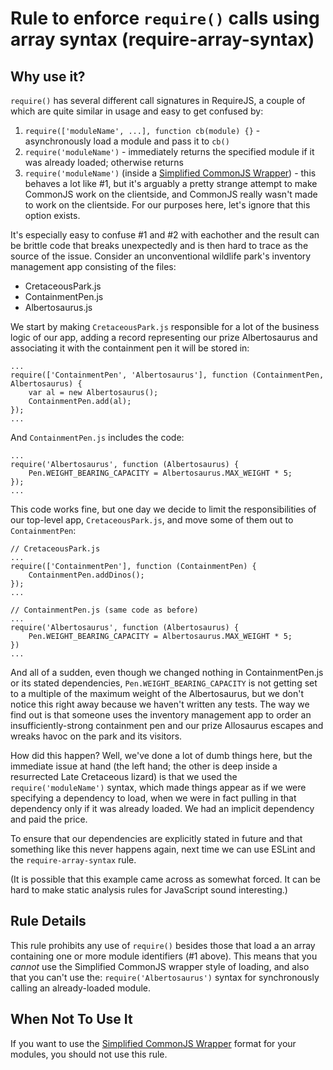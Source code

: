 # Rule to enforce `require()` calls using array syntax (require-array-syntax)

## Why use it?

`require()` has several different call signatures in RequireJS, a couple of which are quite similar in usage and easy to get confused by:

1. `require(['moduleName', ...], function cb(module) {}` - asynchronously load a module and pass it to `cb()`
2. `require('moduleName')` - immediately returns the specified module if it was already loaded; otherwise returns
3. `require('moduleName')` (inside a <a href="http://requirejs.org/docs/api.html#cjsmodule">Simplified CommonJS Wrapper</a>) - this behaves a lot like #1, but it's arguably a pretty strange attempt to make CommonJS work on the clientside, and CommonJS really wasn't made to work on the clientside. For our purposes here, let's ignore that this option exists.

It's especially easy to confuse #1 and #2 with eachother and the result can be brittle code that breaks unexpectedly and is then hard to trace as the source of the issue. Consider an unconventional wildlife park's inventory management app consisting of the files:

 * CretaceousPark.js
 * ContainmentPen.js
 * Albertosaurus.js

We start by making `CretaceousPark.js` responsible for a lot of the business logic of our app, adding a record representing our prize Albertosaurus and associating it with the containment pen it will be stored in:

```
...
require(['ContainmentPen', 'Albertosaurus'], function (ContainmentPen, Albertosaurus) {
    var al = new Albertosaurus();
    ContainmentPen.add(al);
});
...
```

And `ContainmentPen.js` includes the code:

```
...
require('Albertosaurus', function (Albertosaurus) {
    Pen.WEIGHT_BEARING_CAPACITY = Albertosaurus.MAX_WEIGHT * 5;
});
...
```

This code works fine, but one day we decide to limit the responsibilities of our top-level app, `CretaceousPark.js`, and move some of them out to `ContainmentPen`:

```
// CretaceousPark.js
...
require(['ContainmentPen'], function (ContainmentPen) {
    ContainmentPen.addDinos();
});
...
```
```
// ContainmentPen.js (same code as before)
...
require('Albertosaurus', function (Albertosaurus) {
    Pen.WEIGHT_BEARING_CAPACITY = Albertosaurus.MAX_WEIGHT * 5;
})
...
```

And all of a sudden, even though we changed nothing in ContainmentPen.js or its stated dependencies, `Pen.WEIGHT_BEARING_CAPACITY` is not getting set to a multiple of the maximum weight of the Albertosaurus, but we don't notice this right away because we haven't written any tests. The way we find out is that someone uses the inventory management app to order an insufficiently-strong containment pen and our prize Allosaurus escapes and wreaks havoc on the park and its visitors.

How did this happen? Well, we've done a lot of dumb things here, but the immediate issue at hand (the left hand; the other is deep inside a resurrected Late Cretaceous lizard) is that we used the `require('moduleName')` syntax, which made things appear as if we were specifying a dependency to load, when we were in fact pulling in that dependency only if it was already loaded. We had an implicit dependency and paid the price.

To ensure that our dependencies are explicitly stated in future and that something like this never happens again, next time we can use ESLint and the `require-array-syntax` rule.

(It is possible that this example came across as somewhat forced. It can be hard to make static analysis rules for JavaScript sound interesting.)

## Rule Details

This rule prohibits any use of `require()` besides those that load a an array containing one or more module identifiers (#1 above). This means that you *cannot* use the Simplified CommonJS wrapper style of loading, and also that you can't use the: `require('Albertosaurus')` syntax for synchronously calling an already-loaded module.

## When Not To Use It

If you want to use the <a href="http://requirejs.org/docs/api.html#cjsmodule">Simplified CommonJS Wrapper</a> format for your modules, you should not use this rule.
